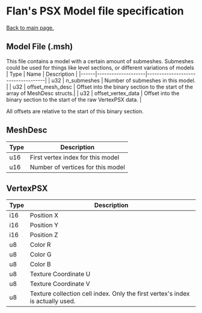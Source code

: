 # Flan's PSX Model file specification
[Back to main page.](../README.md)

## Model File (.msh)
This file contains a model with a certain amount of submeshes. Submeshes could be used for things like level sections, or different variations of models
| Type | Name               | Description                        |
|------|--------------------|------------------------------------|
| u32  | n_submeshes        | Number of submeshes in this model. |
| u32  | offset_mesh_desc   | Offset into the binary section to the start of the array of MeshDesc structs.|
| u32  | offset_vertex_data | Offset into the binary section to the start of the raw VertexPSX data.        |

All offsets are relative to the start of this binary section.

## MeshDesc
| Type | Description                       |
|------|-----------------------------------|
| u16  | First vertex index for this model |
| u16  | Number of vertices for this model |

## VertexPSX
| Type | Description             |
|------|-------------------------|
| i16  |Position X               |
| i16  |Position Y               |
| i16  |Position Z               |
| u8   |Color R                  |
| u8   |Color G                  |
| u8   |Color B                  |
| u8   |Texture Coordinate U     |
| u8   |Texture Coordinate V     |
| u8   |Texture collection cell index. Only the first vertex's index is actually used. |